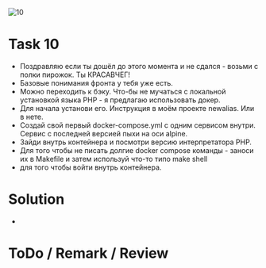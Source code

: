 ![10](https://github.com/makhnanov/telegram-bot-support-platform/blob/main/lessons/10/img.png)

# Task 10
- Поздравляю если ты дошёл до этого момента и не сдался - возьми с полки пирожок. Ты КРАСАВЧЕГ!
- Базовые понимания фронта у тебя уже есть.
- Можно переходить к бэку. Что-бы не мучаться с локальной установкой языка PHP - я предлагаю использовать докер.
- Для начала установи его. Инструкция в моём проекте newalias. Или в нете.
- Создай свой первый docker-compose.yml с одним сервисом внутри. Сервис с последней версией пыхи на оси alpine.
- Зайди внутрь контейнера и посмотри версию интерпретатора PHP.
- Для того чтобы не писать долгие docker compose команды - заноси их в Makefile и затем используй что-то типо make shell
- для того чтобы войти внутрь контейнера.

# Solution
- 

# ToDo / Remark / Review
